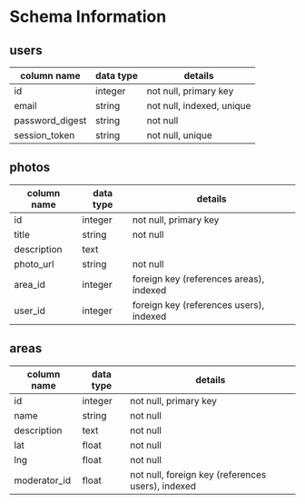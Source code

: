 # Schema Information

## users
column name     | data type | details
----------------|-----------|-----------------------
id              | integer   | not null, primary key
email           | string    | not null, indexed, unique
password_digest | string    | not null
session_token   | string    | not null, unique

## photos
column name | data type | details
------------|-----------|-----------------------
id          | integer   | not null, primary key
title       | string    | not null
description | text      |
photo_url   | string    | not null
area_id     | integer   | foreign key (references areas), indexed
user_id     | integer   | foreign key (references users), indexed

## areas
column name  | data type | details
-------------|-----------|-----------------------
id           | integer   | not null, primary key
name         | string    | not null
description  | text      | not null
lat          | float     | not null
lng          | float     | not null
moderator_id | float     | not null, foreign key (references users), indexed
